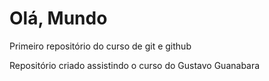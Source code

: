 # Olá, Mundo
 Primeiro repositório do curso de git e github

Repositório criado assistindo o curso do Gustavo Guanabara

